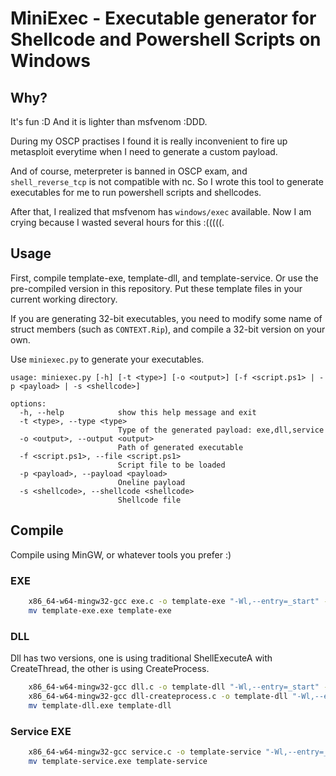 # MiniExec - Executable generator for Shellcode and Powershell Scripts on Windows

## Why?
It's fun :D
And it is lighter than msfvenom :DDD.

During my OSCP practises I found it is really inconvenient to fire up 
metasploit everytime when I need to generate a custom payload.

And of course, meterpreter is banned in OSCP exam, and `shell_reverse_tcp` is not compatible with nc.
So I wrote this tool to generate executables for me to run powershell scripts and shellcodes.

After that, I realized that msfvenom has `windows/exec` available. Now I am crying because I wasted several hours for this :(((((.

## Usage
First, compile template-exe, template-dll, and template-service.
Or use the pre-compiled version in this repository.
Put these template files in your current working directory.

If you are generating 32-bit executables, you need to modify some name of struct members (such as `CONTEXT.Rip`), and compile a 32-bit version on your own.

Use `miniexec.py` to generate your executables.

```
usage: miniexec.py [-h] [-t <type>] [-o <output>] [-f <script.ps1> | -p <payload> | -s <shellcode>]

options:
  -h, --help            show this help message and exit
  -t <type>, --type <type>
                        Type of the generated payload: exe,dll,service
  -o <output>, --output <output>
                        Path of generated executable
  -f <script.ps1>, --file <script.ps1>
                        Script file to be loaded
  -p <payload>, --payload <payload>
                        Oneline payload
  -s <shellcode>, --shellcode <shellcode>
                        Shellcode file
```

## Compile
Compile using MinGW, or whatever tools you prefer :)
### EXE
```bash
    x86_64-w64-mingw32-gcc exe.c -o template-exe "-Wl,--entry=_start" -nostartfiles -mwindows -nostdlib -lshell32 -lkernel32
    mv template-exe.exe template-exe
```

### DLL
Dll has two versions, one is using traditional ShellExecuteA with CreateThread, the other is using CreateProcess.
```bash
    x86_64-w64-mingw32-gcc dll.c -o template-dll "-Wl,--entry=_start" -nostartfiles -mwindows -nostdlib -lshell32 -lkernel32
    x86_64-w64-mingw32-gcc dll-createprocess.c -o template-dll "-Wl,--entry=_start" -nostartfiles -mwindows -nostdlib -lshell32 -lkernel32
    mv template-dll.exe template-dll
```

### Service EXE
```bash
    x86_64-w64-mingw32-gcc service.c -o template-service "-Wl,--entry=_start" -nostartfiles -mwindows -nostdlib -lshell32 -lkernel32 -ladvapi32
    mv template-service.exe template-service
```

